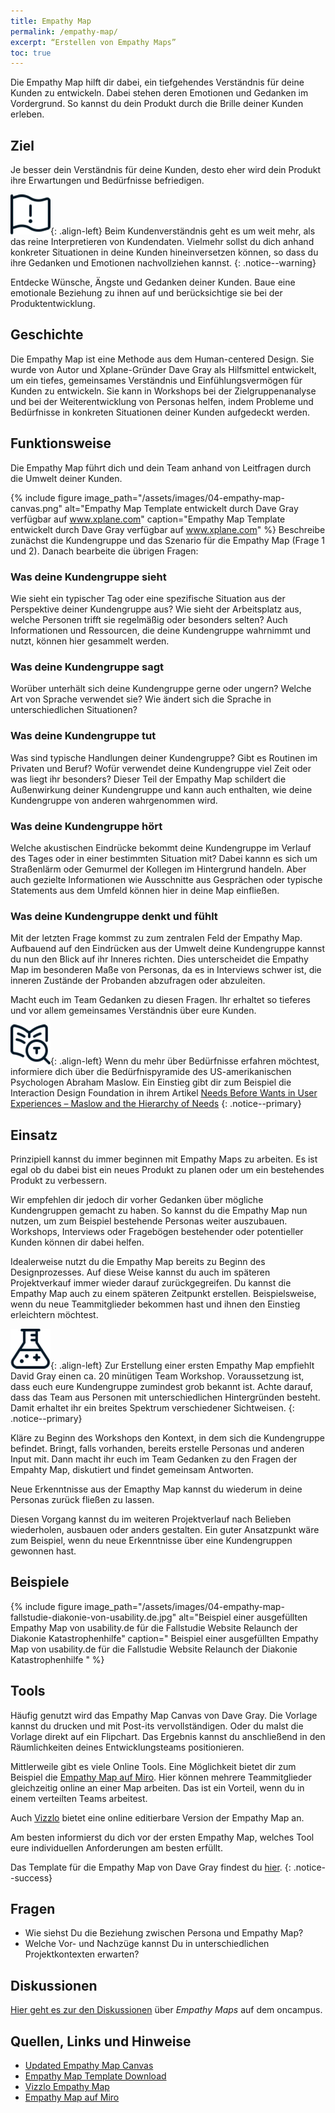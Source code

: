 ```yaml
---
title: Empathy Map
permalink: /empathy-map/
excerpt: “Erstellen von Empathy Maps”
toc: true
---
```

 
Die Empathy Map hilft dir dabei, ein tiefgehendes Verständnis für deine Kunden zu entwickeln. 
Dabei stehen deren Emotionen und Gedanken im Vordergrund.
So kannst du dein Produkt durch die Brille deiner Kunden erleben.

## Ziel

Je besser dein Verständnis für deine Kunden, desto eher wird dein Produkt ihre Erwartungen und Bedürfnisse befriedigen.

![image-left][image-1]{: .align-left} 
Beim Kundenverständnis geht es um weit mehr, als das reine Interpretieren von Kundendaten. 
Vielmehr sollst du dich anhand konkreter Situationen in deine Kunden hineinversetzen können, so dass du ihre Gedanken und Emotionen nachvollziehen kannst.
{: .notice--warning}

Entdecke Wünsche, Ängste und Gedanken deiner Kunden. Baue eine emotionale Beziehung zu ihnen auf und berücksichtige sie bei der Produktentwicklung.

## Geschichte

Die Empathy Map ist eine Methode aus dem Human-centered Design. 
Sie wurde von Autor und Xplane-Gründer Dave Gray als Hilfsmittel entwickelt, um ein tiefes, gemeinsames Verständnis und Einfühlungsvermögen für Kunden zu entwickeln. 
Sie kann in Workshops bei der Zielgruppenanalyse und bei der Weiterentwicklung von Personas helfen, indem Probleme und Bedürfnisse in konkreten Situationen deiner Kunden aufgedeckt werden.

## Funktionsweise

Die Empathy Map führt dich und dein Team anhand von Leitfragen durch die Umwelt deiner Kunden. 

{%	include figure 	image_path="/assets/images/04-empathy-map-canvas.png" alt="Empathy Map Template entwickelt durch Dave Gray verfügbar auf www.xplane.com" caption="Empathy Map Template entwickelt durch Dave Gray verfügbar auf www.xplane.com" %}
Beschreibe zunächst die Kundengruppe und das Szenario für die Empathy Map (Frage 1 und 2).
Danach bearbeite die übrigen Fragen:

### Was deine Kundengruppe sieht

Wie sieht ein typischer Tag oder eine spezifische Situation aus der Perspektive deiner Kundengruppe aus?
Wie sieht der Arbeitsplatz aus, welche Personen trifft sie regelmäßig oder besonders selten?
Auch Informationen und Ressourcen, die deine Kundengruppe wahrnimmt und nutzt, können hier gesammelt werden.

### Was deine Kundengruppe sagt

Worüber unterhält sich deine Kundengruppe gerne oder ungern?
Welche Art von Sprache verwendet sie?
Wie ändert sich die Sprache in unterschiedlichen Situationen?

### Was deine Kundengruppe tut

Was sind typische Handlungen deiner Kundengruppe?
Gibt es Routinen im Privaten und Beruf?
Wofür verwendet deine Kundengruppe viel Zeit oder was liegt ihr besonders?
Dieser Teil der Empathy Map schildert die Außenwirkung deiner Kundengruppe und kann auch enthalten, wie deine Kundengruppe von anderen wahrgenommen wird.

### Was deine Kundengruppe hört

Welche akustischen Eindrücke bekommt deine Kundengruppe im Verlauf des Tages oder in einer bestimmten Situation mit?
Dabei kannn es sich um Straßenlärm oder Gemurmel der Kollegen im Hintergrund handeln.
Aber auch gezielte Informationen wie Ausschnitte aus Gesprächen oder typische Statements aus dem Umfeld können hier in deine Map einfließen.

### Was deine Kundengruppe denkt und fühlt

Mit der letzten Frage kommst zu zum zentralen Feld der Empathy Map.
Aufbauend auf den Eindrücken aus der Umwelt deine Kundengruppe kannst du nun den Blick auf ihr Inneres richten.
Dies unterscheidet die Empathy Map im besonderen Maße von Personas, da es in Interviews schwer ist, die inneren Zustände der Probanden abzufragen oder abzuleiten.

Macht euch im Team Gedanken zu diesen Fragen. Ihr erhaltet so tieferes und vor allem gemeinsames Verständnis über eure Kunden.

![image-left][image-2]{: .align-left}
Wenn du mehr über Bedürfnisse erfahren möchtest, informiere dich über die Bedürfnispyramide des US-amerikanischen Psychologen Abraham Maslow.
Ein Einstieg gibt dir zum Beispiel die Interaction Design Foundation in ihrem Artikel [Needs Before Wants in User Experiences – Maslow and the Hierarchy of Needs][1] 
{: .notice--primary}

## Einsatz

Prinzipiell kannst du immer beginnen mit Empathy Maps zu arbeiten. 
Es ist egal ob du dabei bist ein neues Produkt zu planen oder um ein bestehendes Produkt zu verbessern.

Wir empfehlen dir jedoch dir vorher Gedanken über mögliche Kundengruppen gemacht zu haben.
So kannst du die Empathy Map nun nutzen, um zum Beispiel bestehende Personas weiter auszubauen.
Workshops, Interviews oder Fragebögen bestehender oder potentieller Kunden können dir dabei helfen.

Idealerweise nutzt du die Empathy Map bereits zu Beginn des Designprozesses.
Auf diese Weise kannst du auch im späteren Projektverkauf immer wieder darauf zurückgegreifen.
Du kannst die Empathy Map auch zu einem späteren Zeitpunkt erstellen.
Beispielsweise, wenn du neue Teammitglieder bekommen hast und ihnen den Einstieg erleichtern möchtest.

![image-left][image-3]{: .align-left}
Zur Erstellung einer ersten Empathy Map empfiehlt David Gray einen ca. 20 minütigen Team Workshop.
Voraussetzung ist, dass euch eure Kundengruppe zumindest grob bekannt ist.
Achte darauf, dass das Team aus Personen mit unterschiedlichen Hintergründen besteht.
Damit erhaltet ihr ein breites Spektrum verschiedener Sichtweisen.
{: .notice--primary}

Kläre zu Beginn des Workshops den Kontext, in dem sich die Kundengruppe befindet.
Bringt, falls vorhanden, bereits erstelle Personas und anderen Input mit.
Dann macht ihr euch im Team Gedanken zu den Fragen der Empahty Map, diskutiert und findet gemeinsam Antworten. 

Neue Erkenntnisse aus der Emapthy Map kannst du wiederum in deine Personas zurück fließen zu lassen.

Diesen Vorgang kannst du im weiteren Projektverlauf nach Belieben wiederholen, ausbauen oder anders gestalten.
Ein guter Ansatzpunkt wäre zum Beispiel, wenn du neue Erkenntnisse über eine Kundengruppen gewonnen hast.

## Beispiele

{% include figure image_path="/assets/images/04-empathy-map-fallstudie-diakonie-von-usability.de.jpg" alt="Beispiel einer ausgefüllten Empathy Map von usability.de für die Fallstudie Website Relaunch der Diakonie Katastrophenhilfe" caption=" Beispiel einer ausgefüllten Empathy Map von usability.de für die Fallstudie Website Relaunch der Diakonie Katastrophenhilfe " %}

## Tools

Häufig genutzt wird das Empathy Map Canvas von Dave Gray.
Die Vorlage kannst du drucken und mit Post-its vervollständigen.
Oder du malst die Vorlage direkt auf ein Flipchart.
Das Ergebnis kannst du anschließend in den Räumlichkeiten deines Entwicklungsteams positionieren.

Mittlerweile gibt es viele Online Tools. Eine Möglichkeit bietet dir zum Beispiel die [Empathy Map auf Miro][2].
Hier können mehrere Teammitglieder gleichzeitig online an einer Map arbeiten.
Das ist ein Vorteil, wenn du in einem verteilten Teams arbeitest.

Auch [Vizzlo][3] bietet eine online editierbare Version der Empathy Map an.

Am besten informierst du dich vor der ersten Empathy Map, welches Tool eure individuellen Anforderungen am besten erfüllt.

Das Template für die Empathy Map von Dave Gray findest du [hier][4].
{: .notice--success}

## Fragen

* Wie siehst Du die Beziehung zwischen Persona und Empathy Map? 
* Welche Vor- und Nachzüge kannst Du in unterschiedlichen Projektkontexten erwarten?

## Diskussionen

[Hier geht es zur den Diskussionen][5] über *Empathy Maps* auf dem oncampus.

## Quellen, Links und Hinweise

* [Updated Empathy Map Canvas][6]
* [Empathy Map Template Download][7]
* [Vizzlo Empathy Map][8]
* [Empathy Map auf Miro][9]

[1]:	https://www.interaction-design.org/literature/article/needs-before-wants-in-user-experiences-maslow-and-the-hierarchy-of-needs
[2]:	https://miro.com/templates/empathy-map/
[3]:	https://vizzlo.com/create/empathy-map
[4]:	/assets/downloads/04-empathy-map-template-dave-gray.pdf
[5]:	https://www.oncampus.de/course/weiterbildung/moocs/apomooc/section-2/47434-handbuch-empathy-map "oncampus Forum zur Empathy Map"
[6]:	https://medium.com/the-xplane-collection/updated-empathy-map-canvas-46df22df3c8a
[7]:	https://medium.com/the-xplane-collection/updated-empathy-map-canvas-46df22df3c8a
[8]:	https://vizzlo.com/create/empathy-map
[9]:	https://miro.com/templates/empathy-map/

[image-1]:	/assets/images/flag-warning.png
[image-2]:	/assets/images/read-search.png
[image-3]:	/assets/images/lab-flask-experiment.png